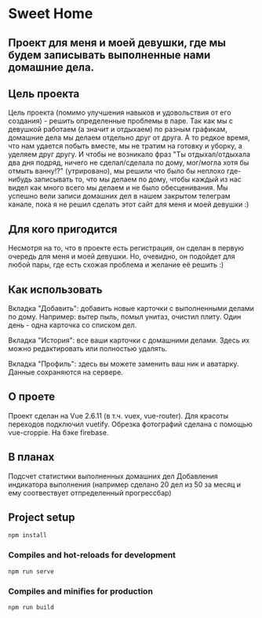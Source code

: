 # Sweet Home

## Проект для меня и моей девушки, где мы будем записывать выполненные нами домашние дела.

## Цель проекта
Цель проекта (помимо улучшения навыков и удовольствия от его создания) - решить определенные проблемы в паре. Так как мы с девушкой работаем (а значит и отдыхаем) по разным графикам, домашние дела мы делаем отдельно друг от друга. А то редкое время, что нам удается побыть вместе, мы не тратим на готовку и уборку, а уделяем друг другу. И чтобы не возникало фраз "Ты отдыхал/отдыхала два дня подряд, ничего не сделал/сделала по дому, мог/могла хотя бы отмыть ванну!?" (утрировано), мы решили что было бы неплохо где-нибудь записывать то, что мы делаем по дому, чтобы каждый из нас видел как много всего мы делаем и не было обесценивания. Мы успешно вели записи домашних дел в нашем закрытом телеграм канале, пока я не решил сделать этот сайт для меня и моей девушки :)

## Для кого пригодится
Несмотря на то, что в проекте есть регистрация, он сделан в первую очередь для меня и моей девушки. Но, очевидно, он подойдет для любой пары, где есть схожая проблема и желание её решить :)

## Как использовать
Вкладка "Добавить": добавить новые карточки с выполненными делами по дому. Например: вытер пыль, помыл унитаз, очистил плиту. Один день - одна карточка со списком дел.

Вкладка "История": все ваши карточки с домашними делами. Здесь их можно редактировать или полностью удалять.

Вкладка "Профиль": здесь вы можете заменить ваш ник и аватарку. Данные сохраняются на сервере.

## О проете
Проект сделан на Vue 2.6.11 (в т.ч. vuex, vue-router). Для красоты переходов подключил vuetify. Обрезка фотографий сделана с помощью vue-croppie. На бэке firebase.

## В планах
Подсчет статистики выполненных домашних дел
Добавления индикатора выполнения (например сделано 20 дел из 50 за месяц и ему соотвествует отпределенный прогрессбар)

## Project setup
```
npm install
```

### Compiles and hot-reloads for development
```
npm run serve
```

### Compiles and minifies for production
```
npm run build
```
